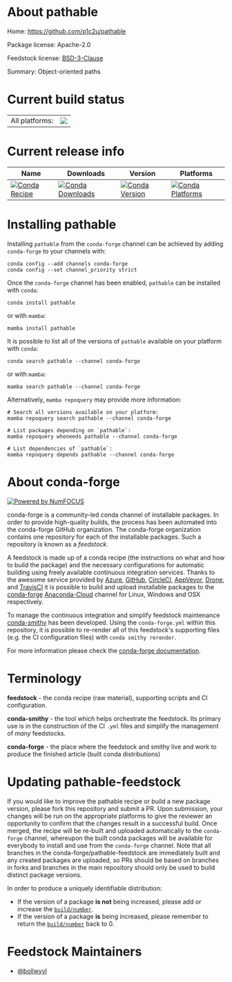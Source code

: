 About pathable
==============

Home: https://github.com/p1c2u/pathable

Package license: Apache-2.0

Feedstock license: [BSD-3-Clause](https://github.com/conda-forge/pathable-feedstock/blob/main/LICENSE.txt)

Summary: Object-oriented paths

Current build status
====================


<table><tr><td>All platforms:</td>
    <td>
      <a href="https://dev.azure.com/conda-forge/feedstock-builds/_build/latest?definitionId=15317&branchName=main">
        <img src="https://dev.azure.com/conda-forge/feedstock-builds/_apis/build/status/pathable-feedstock?branchName=main">
      </a>
    </td>
  </tr>
</table>

Current release info
====================

| Name | Downloads | Version | Platforms |
| --- | --- | --- | --- |
| [![Conda Recipe](https://img.shields.io/badge/recipe-pathable-green.svg)](https://anaconda.org/conda-forge/pathable) | [![Conda Downloads](https://img.shields.io/conda/dn/conda-forge/pathable.svg)](https://anaconda.org/conda-forge/pathable) | [![Conda Version](https://img.shields.io/conda/vn/conda-forge/pathable.svg)](https://anaconda.org/conda-forge/pathable) | [![Conda Platforms](https://img.shields.io/conda/pn/conda-forge/pathable.svg)](https://anaconda.org/conda-forge/pathable) |

Installing pathable
===================

Installing `pathable` from the `conda-forge` channel can be achieved by adding `conda-forge` to your channels with:

```
conda config --add channels conda-forge
conda config --set channel_priority strict
```

Once the `conda-forge` channel has been enabled, `pathable` can be installed with `conda`:

```
conda install pathable
```

or with `mamba`:

```
mamba install pathable
```

It is possible to list all of the versions of `pathable` available on your platform with `conda`:

```
conda search pathable --channel conda-forge
```

or with `mamba`:

```
mamba search pathable --channel conda-forge
```

Alternatively, `mamba repoquery` may provide more information:

```
# Search all versions available on your platform:
mamba repoquery search pathable --channel conda-forge

# List packages depending on `pathable`:
mamba repoquery whoneeds pathable --channel conda-forge

# List dependencies of `pathable`:
mamba repoquery depends pathable --channel conda-forge
```


About conda-forge
=================

[![Powered by
NumFOCUS](https://img.shields.io/badge/powered%20by-NumFOCUS-orange.svg?style=flat&colorA=E1523D&colorB=007D8A)](https://numfocus.org)

conda-forge is a community-led conda channel of installable packages.
In order to provide high-quality builds, the process has been automated into the
conda-forge GitHub organization. The conda-forge organization contains one repository
for each of the installable packages. Such a repository is known as a *feedstock*.

A feedstock is made up of a conda recipe (the instructions on what and how to build
the package) and the necessary configurations for automatic building using freely
available continuous integration services. Thanks to the awesome service provided by
[Azure](https://azure.microsoft.com/en-us/services/devops/), [GitHub](https://github.com/),
[CircleCI](https://circleci.com/), [AppVeyor](https://www.appveyor.com/),
[Drone](https://cloud.drone.io/welcome), and [TravisCI](https://travis-ci.com/)
it is possible to build and upload installable packages to the
[conda-forge](https://anaconda.org/conda-forge) [Anaconda-Cloud](https://anaconda.org/)
channel for Linux, Windows and OSX respectively.

To manage the continuous integration and simplify feedstock maintenance
[conda-smithy](https://github.com/conda-forge/conda-smithy) has been developed.
Using the ``conda-forge.yml`` within this repository, it is possible to re-render all of
this feedstock's supporting files (e.g. the CI configuration files) with ``conda smithy rerender``.

For more information please check the [conda-forge documentation](https://conda-forge.org/docs/).

Terminology
===========

**feedstock** - the conda recipe (raw material), supporting scripts and CI configuration.

**conda-smithy** - the tool which helps orchestrate the feedstock.
                   Its primary use is in the construction of the CI ``.yml`` files
                   and simplify the management of *many* feedstocks.

**conda-forge** - the place where the feedstock and smithy live and work to
                  produce the finished article (built conda distributions)


Updating pathable-feedstock
===========================

If you would like to improve the pathable recipe or build a new
package version, please fork this repository and submit a PR. Upon submission,
your changes will be run on the appropriate platforms to give the reviewer an
opportunity to confirm that the changes result in a successful build. Once
merged, the recipe will be re-built and uploaded automatically to the
`conda-forge` channel, whereupon the built conda packages will be available for
everybody to install and use from the `conda-forge` channel.
Note that all branches in the conda-forge/pathable-feedstock are
immediately built and any created packages are uploaded, so PRs should be based
on branches in forks and branches in the main repository should only be used to
build distinct package versions.

In order to produce a uniquely identifiable distribution:
 * If the version of a package **is not** being increased, please add or increase
   the [``build/number``](https://docs.conda.io/projects/conda-build/en/latest/resources/define-metadata.html#build-number-and-string).
 * If the version of a package **is** being increased, please remember to return
   the [``build/number``](https://docs.conda.io/projects/conda-build/en/latest/resources/define-metadata.html#build-number-and-string)
   back to 0.

Feedstock Maintainers
=====================

* [@bollwyvl](https://github.com/bollwyvl/)

